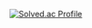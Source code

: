 [![Solved.ac Profile](http://mazassumnida.wtf/api/generate_badge?boj=junnyange)](https://solved.ac/junnyange)
